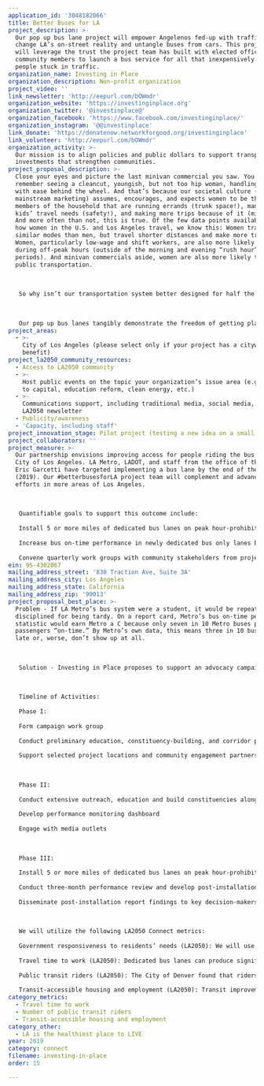 ```yaml
---
application_id: '3048182066'
title: Better Buses for LA
project_description: >-
  Our pop up bus lane project will empower Angelenos fed-up with traffic to
  change LA’s on-street reality and untangle buses from cars. This project team
  will leverage the trust the project team has built with elected officials and
  community members to launch a bus service for all that inexpensively removes
  people stuck in traffic.
organization_name: Investing in Place
organization_description: Non-profit organization
project_video: ''
link_newsletter: 'http://eepurl.com/bOWmdr'
organization_website: 'https://investinginplace.org'
organization_twitter: '@investinplace@'
organization_facebook: 'https://www.facebook.com/investinginplace/'
organization_instagram: '@@investinplace'
link_donate: 'https://donatenow.networkforgood.org/investinginplace'
link_volunteer: 'http://eepurl.com/bOWmdr'
organization_activity: >-
  Our mission is to align policies and public dollars to support transportation
  investments that strengthen communities.
project_proposal_description: >-
  Close your eyes and picture the last minivan commercial you saw. You may
  remember seeing a cleancut, youngish, but not too hip woman, handling life
  with ease behind the wheel. And that’s because our societal culture (and
  mainstream marketing) assumes, encourages, and expects women to be the primary
  members of the household that are running errands (trunk space!), managing
  kids’ travel needs (safety!), and making more trips because of it (mileage!).
  And more often than not, this is true. Of the few data points available for
  how women in the U.S. and Los Angeles travel, we know this: Women travel in
  similar modes than men, but travel shorter distances and make more trips.
  Women, particularly low-wage and shift workers, are also more likely to travel
  during off-peak hours (outside of the morning and evening “rush hour”
  periods). And minivan commercials aside, women are also more likely to use
  public transportation.
   
   
   
   So why isn’t our transportation system better designed for half the population, who are making more trips? Investing in Place positions mobility needs of women and mothers as a transportation priority. We released a video about a mom’s travel on the bus, moderated several panels on women and transportation, and are working pro bono with Metro on a study to better understand how women travel. And just last month, our deputy director, Naomi Iwasaki advanced the conversation about women in transportation at the Mt. St. Mary’s Report on the Status of Women and Girls Release Event, which was attended by over 500 people including California First Partner Jennifer Siebel Newsom and California State Senator Holly Mitchell.
   
   
   
   Our pop up bus lanes tangibly demonstrate the freedom of getting places without the aggravation of traffic. Bus only lanes connect communities and can transform the lived experience of everyone in LA, especially moms and their families who rely on public transportation in LA. We will leverage the successes of dedicated bus lane service like the Dodger Stadium Express -- which has carried over a million fans to Dodger Stadium since 2016 -- to show how dedicated bus lanes can get people to places quickly and reliably without needing a private automobile.
project_areas:
  - >-
    City of Los Angeles (please select only if your project has a citywide
    benefit)
project_la2050_community_resources:
  - Access to LA2050 community
  - >-
    Host public events on the topic your organization’s issue area (e.g. access
    to capital, education reform, clean energy, etc.) 
  - >-
    Communications support, including traditional media, social media, and
    LA2050 newsletter
  - Publicity/awareness
  - 'Capacity, including staff'
project_innovation_stage: Pilot project (testing a new idea on a small scale to prove feasibility)
project_collaborators: ''
project_measure: >-
  Our partnership envisions improving access for people riding the bus in the
  City of Los Angeles. LA Metro, LADOT, and staff from the office of the Mayor
  Eric Garcetti have targeted implementing a bus lane by the end of the year
  (2019). Our #betterbusesforLA project team will complement and advance these
  efforts in more areas of Los Angeles.
   
   
   
   Quantifiable goals to support this outcome include:
   
   Install 5 or more miles of dedicated bus lanes on peak hour-prohibited parking lanes in the City of Los Angeles by 2020
   
   Increase bus on-time performance in newly dedicated bus only lanes by 20% percent from one year earlier
   
   Convene quarterly work groups with community stakeholders from project areas (frequency based on urgency)
ein: 95-4302067
mailing_address_street: '830 Traction Ave, Suite 3A'
mailing_address_city: Los Angeles
mailing_address_state: California
mailing_address_zip: '90013'
project_proposal_best_place: >-
  Problem - If LA Metro’s bus system were a student, it would be repeatedly
  disciplined for being tardy. On a report card, Metro’s bus on-time performance
  statistic would earn Metro a C because only seven in 10 Metro buses pick-up
  passengers “on-time.” By Metro’s own data, this means three in 10 buses run
  late or, worse, don’t show up at all.
   
    
   
   Solution - Investing in Place proposes to support an advocacy campaign for the implementation of dedicated bus lanes in the City of Los Angeles to speed up buses and improve their reliability. This partnership has a shared and intended relative short-term outcome of improving access for people riding the bus in the City of Los Angeles and thereby increasing public transit ridership. According to a report by the UCLA Institute of Transportation Studies, if 1 in 4 people who rarely or never ride transit replaced one driving trip with one transit trip every two weeks, annual ridership would grow by 96 million. The small change of dedicated bus lanes can result in an outsized impact by creating a more reliable, accessible, and faster transit experience for bus riders.
   
    
   
   Timeline of Activities:
   
   Phase I: 
   
   Form campaign work group
   
   Conduct preliminary education, constituency-building, and corridor planning, including data collection and media engagement
   
   Support selected project locations and community engagement partners 
   
   
   
   Phase II: 
   
   Conduct extensive outreach, education and build constituencies along selected dedicated bus lane locations and with political leaders
   
   Develop performance monitoring dashboard
   
   Engage with media outlets
   
   
   
   Phase III:
   
   Install 5 or more miles of dedicated bus lanes on peak hour-prohibited parking lanes in the City of Los Angeles by 2020
   
   Conduct three-month performance review and develop post-installation report
   
   Disseminate post-installation report findings to key decision-makers
   
   
   
   We will utilize the following LA2050 Connect metrics:
   
   Government responsiveness to residents’ needs (LA2050): We will use community organizing strategies and data-driven advocacy to support regional transportation policy and funding decisions that enable implementation of dedicated bus lanes in the City of Los Angeles.
   
   Travel time to work (LA2050): Dedicated bus lanes can produce significant travel savings. Recently installed pop up bus lanes in the City of Boston and Everett have reduced peak congestion travel times by 20-28 percent per a recent UCLA Institute of Transportation Studies. 
   
   Public transit riders (LA2050): The City of Denver found that ridership increases 2.8% in the first 6 months since installing their pop-up dedicated bus lanes per a recent UCLA Institute of Transportation Studies. 
   
   Transit-accessible housing and employment (LA2050): Transit improvements that serve both work and non-work trips, such as dedicated bus lanes, will enhance the connection between public transportation and daily origins and destinations.
category_metrics:
  - Travel time to work
  - Number of public transit riders
  - Transit-accessible housing and employment
category_other:
  - LA is the healthiest place to LIVE
year: 2019
category: connect
filename: investing-in-place
order: 15

---
```

